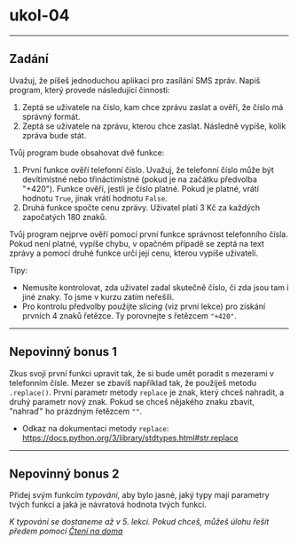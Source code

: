 # ukol-04

---

## Zadání
Uvažuj, že píšeš jednoduchou aplikaci pro zasílání SMS zpráv. Napiš program, který provede následující činnosti:

1. Zeptá se uživatele na číslo, kam chce zprávu zaslat a ověří, že číslo má správný formát.
1. Zeptá se uživatele na zprávu, kterou chce zaslat. Následně vypíše, kolik zpráva bude stát.

Tvůj program bude obsahovat dvě funkce:
1. První funkce ověří telefonní číslo. Uvažuj, že telefonní číslo může být devítimístné nebo třináctimístné (pokud je na začátku předvolba "+420"). Funkce ověří, jestli je číslo platné. Pokud je platné, vrátí hodnotu `True`, jinak vrátí hodnotu `False`.
1. Druhá funkce spočte cenu zprávy. Uživatel platí 3 Kč za každých započatých 180 znaků.

Tvůj program nejprve ověří pomocí první funkce správnost telefonního čísla. Pokud není platné,
vypíše chybu, v opačném případě se zeptá na text zprávy a pomocí druhé funkce určí její cenu, kterou
vypíše uživateli.

Tipy: 
* Nemusíte kontrolovat, zda uživatel zadal skutečně číslo, či zda jsou tam i jiné znaky. To jsme
v kurzu zatím neřešili.
* Pro kontrolu předvolby použijte _slicing_ (viz první lekce) pro získání prvních 4 znaků řetězce. Ty porovnejte s řetězcem `"+420"`.

---

## Nepovinný bonus 1

Zkus svoji první funkci upravit tak, že si bude umět poradit s mezerami v telefonním čísle. Mezer se zbavíš například tak, že použiješ metodu `.replace()`.
První parametr metody `replace` je znak, který chceš nahradit, a druhý parametr nový znak. Pokud se chceš nějakého znaku zbavit, "nahraď" ho prázdným řetězcem `""`.

* Odkaz na dokumentaci metody `replace`: https://docs.python.org/3/library/stdtypes.html#str.replace

---

## Nepovinný bonus 2
Přidej svým funkcím _typování_, aby bylo jasné, jaký typy mají parametry tvých funkcí a jaká je návratová hodnota tvých funkcí.

_K typování se dostaneme až v 5. lekci. Pokud chceš, můžeš úlohu řešit předem pomocí [Čtení na doma](https://kodim.cz/kurzy/uvod-do-progr-2/uvod-do-programovani-2/vlastni-funkce/cteni-na-doma)_